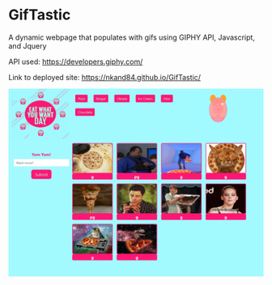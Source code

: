 # GifTastic
A dynamic webpage that populates with gifs using GIPHY API, Javascript, and Jquery 

API used:
https://developers.giphy.com/

Link to deployed site:
https://nkand84.github.io/GifTastic/

![alt text](assets/images/Giftastic.png "Giphy API")

